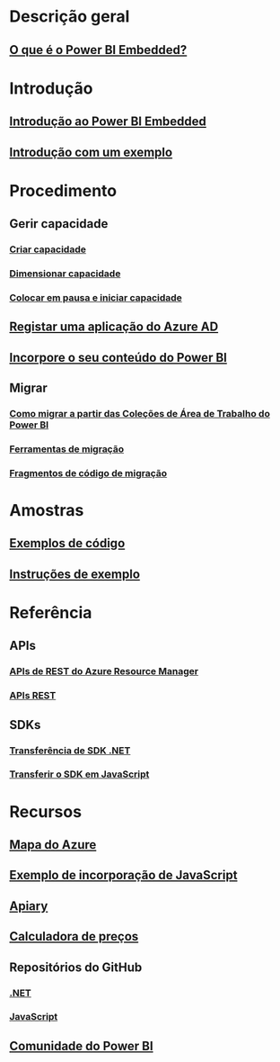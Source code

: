 # Descrição geral
## [O que é o Power BI Embedded?](what-is-power-bi-embedded.md)

# Introdução
## [Introdução ao Power BI Embedded](get-started.md)
## [Introdução com um exemplo](https://powerbi.microsoft.com/documentation/powerbi-developer-embed-sample-app-owns-data/)

# Procedimento
## Gerir capacidade
### [Criar capacidade](create-capacity.md)
### [Dimensionar capacidade](scale-capacity.md)
### [Colocar em pausa e iniciar capacidade](pause-start.md)
## [Registar uma aplicação do Azure AD](https://powerbi.microsoft.com/documentation/powerbi-developer-register-app/)
## [Incorpore o seu conteúdo do Power BI](https://powerbi.microsoft.com/documentation/powerbi-developer-embedding-content/)

## Migrar
### [Como migrar a partir das Coleções de Área de Trabalho do Power BI](migrate-from-power-bi-workspace-collections.md)
### [Ferramentas de migração](migrate-tool.md)
### [Fragmentos de código de migração](migrate-code-snippets.md)

# Amostras
## [Exemplos de código](https://github.com/Microsoft/PowerBI-Developer-Samples)
## [Instruções de exemplo](https://powerbi.microsoft.com/documentation/powerbi-developer-embed-sample-app-owns-data/)

# Referência
## APIs
### [APIs de REST do Azure Resource Manager](https://docs.microsoft.com/rest/api/power-bi-embedded/)
### [APIs REST](https://msdn.microsoft.com/en-us/library/mt147898.aspx)
## SDKs
### [Transferência de SDK .NET](https://www.nuget.org/packages/Microsoft.PowerBI.Api/)
### [Transferir o SDK em JavaScript](https://www.nuget.org/packages/Microsoft.PowerBI.JavaScript/)

# Recursos
## [Mapa do Azure](https://azure.microsoft.com/roadmap/?category=intelligence-analytics)
## [Exemplo de incorporação de JavaScript](https://microsoft.github.io/PowerBI-JavaScript/demo/)
## [Apiary](http://docs.powerbi.apiary.io/)
## [Calculadora de preços](https://azure.microsoft.com/pricing/calculator/)
## Repositórios do GitHub
### [.NET](https://github.com/Microsoft/PowerBI-CSharp)
### [JavaScript](https://github.com/Microsoft/PowerBI-JavaScript)
## [Comunidade do Power BI](http://community.powerbi.com/t5/Developer/bd-p/Developer)

